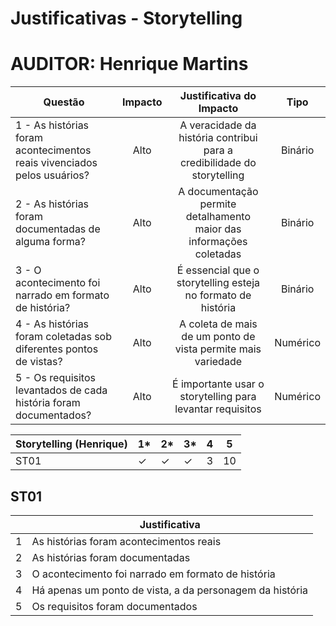 # Justificativas - Storytelling
# AUDITOR: Henrique Martins


| Questão | Impacto | Justificativa do Impacto | Tipo |
| ------- | :-----: | :-----------: | :--: |
| 1 - As histórias foram acontecimentos reais vivenciados pelos usuários? | Alto | A veracidade da história contribui para a credibilidade do storytelling | Binário |
| 2 - As histórias foram documentadas de alguma forma? | Alto | A documentação permite detalhamento maior das informações coletadas | Binário |
| 3 - O acontecimento foi narrado em formato de história? | Alto | É essencial que o storytelling esteja no formato de história | Binário |
| 4 - As histórias foram coletadas sob diferentes pontos de vistas? | Alto | A coleta de mais de um ponto de vista permite mais variedade | Numérico |
| 5 - Os requisitos levantados de cada história foram documentados?	| Alto | É importante usar o storytelling para levantar requisitos | Numérico |

| Storytelling (Henrique) | 1* | 2* | 3* | 4 | 5 |
| -------- | - | - | - | - | - |
| ST01 | &#10003; | &#10003; | &#10003; | 3 | 10 |

## ST01

| | Justificativa |
|-| ------------- |
|1| As histórias foram acontecimentos reais |
|2| As histórias foram documentadas |
|3| O acontecimento foi narrado em formato de história |
|4| Há apenas um ponto de vista, a da personagem da história |
|5| Os requisitos foram documentados |
